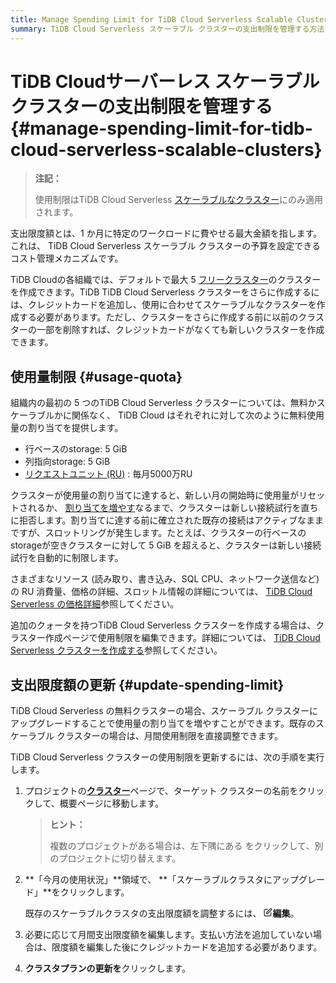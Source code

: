 ```yaml
---
title: Manage Spending Limit for TiDB Cloud Serverless Scalable Clusters
summary: TiDB Cloud Serverless スケーラブル クラスターの支出制限を管理する方法を学びます。
---
```


# TiDB Cloudサーバーレス スケーラブル クラスターの支出制限を管理する {#manage-spending-limit-for-tidb-cloud-serverless-scalable-clusters}

> **注記：**
>
> 使用制限はTiDB Cloud Serverless [スケーラブルなクラスター](/tidb-cloud/select-cluster-tier.md#scalable-cluster-plan)にのみ適用されます。

支出限度額とは、1 か月に特定のワークロードに費やせる最大金額を指します。これは、 TiDB Cloud Serverless スケーラブル クラスターの予算を設定できるコスト管理メカニズムです。

TiDB Cloudの各組織では、デフォルトで最大 5 [フリークラスター](/tidb-cloud/select-cluster-tier.md#free-cluster-plan)のクラスターを作成できます。TiDB TiDB Cloud Serverless クラスターをさらに作成するには、クレジットカードを追加し、使用に合わせてスケーラブルなクラスターを作成する必要があります。ただし、クラスターをさらに作成する前に以前のクラスターの一部を削除すれば、クレジットカードがなくても新しいクラスターを作成できます。

## 使用量制限 {#usage-quota}

組織内の最初の 5 つのTiDB Cloud Serverless クラスターについては、無料かスケーラブルかに関係なく、 TiDB Cloud はそれぞれに対して次のように無料使用量の割り当てを提供します。

-   行ベースのstorage: 5 GiB
-   列指向storage: 5 GiB
-   [リクエストユニット (RU)](/tidb-cloud/tidb-cloud-glossary.md#request-unit) : 毎月5000万RU

クラスターが使用量の割り当てに達すると、新しい月の開始時に使用量がリセットされるか、 [割り当てを増やす](#update-spending-limit)なるまで、クラスターは新しい接続試行を直ちに拒否します。割り当てに達する前に確立された既存の接続はアクティブなままですが、スロットリングが発生します。たとえば、クラスターの行ベースのstorageが空きクラスターに対して 5 GiB を超えると、クラスターは新しい接続試行を自動的に制限します。

さまざまなリソース (読み取り、書き込み、SQL CPU、ネットワーク送信など) の RU 消費量、価格の詳細、スロットル情報の詳細については、 [TiDB Cloud Serverless の価格詳細](https://www.pingcap.com/tidb-cloud-serverless-pricing-details)参照してください。

追加のクォータを持つTiDB Cloud Serverless クラスターを作成する場合は、クラスター作成ページで使用制限を編集できます。詳細については、 [TiDB Cloud Serverless クラスターを作成する](/tidb-cloud/create-tidb-cluster-serverless.md)参照してください。

## 支出限度額の更新 {#update-spending-limit}

TiDB Cloud Serverless の無料クラスターの場合、スケーラブル クラスターにアップグレードすることで使用量の割り当てを増やすことができます。既存のスケーラブル クラスターの場合は、月間使用制限を直接調整できます。

TiDB Cloud Serverless クラスターの使用制限を更新するには、次の手順を実行します。

1.  プロジェクトの[**クラスター**](https://tidbcloud.com/console/clusters)ページで、ターゲット クラスターの名前をクリックして、概要ページに移動します。

    > **ヒント：**
    >
    > 複数のプロジェクトがある場合は、<mdsvgicon name="icon-left-projects">左下隅にある をクリックして、別のプロジェクトに切り替えます。</mdsvgicon>

2.  **「今月の使用状況」**領域で、 **「スケーラブルクラスタにアップグレード」**をクリックします。

    既存のスケーラブルクラスタの支出限度額を調整するには、 <svg width="14" height="14" viewBox="0 0 24 24" fill="none" xmlns="http://www.w3.org/2000/svg"><path d="M11 3.99998H6.8C5.11984 3.99998 4.27976 3.99998 3.63803 4.32696C3.07354 4.61458 2.6146 5.07353 2.32698 5.63801C2 6.27975 2 7.11983 2 8.79998V17.2C2 18.8801 2 19.7202 2.32698 20.362C2.6146 20.9264 3.07354 21.3854 3.63803 21.673C4.27976 22 5.11984 22 6.8 22H15.2C16.8802 22 17.7202 22 18.362 21.673C18.9265 21.3854 19.3854 20.9264 19.673 20.362C20 19.7202 20 18.8801 20 17.2V13M7.99997 16H9.67452C10.1637 16 10.4083 16 10.6385 15.9447C10.8425 15.8957 11.0376 15.8149 11.2166 15.7053C11.4184 15.5816 11.5914 15.4086 11.9373 15.0627L21.5 5.49998C22.3284 4.67156 22.3284 3.32841 21.5 2.49998C20.6716 1.67156 19.3284 1.67155 18.5 2.49998L8.93723 12.0627C8.59133 12.4086 8.41838 12.5816 8.29469 12.7834C8.18504 12.9624 8.10423 13.1574 8.05523 13.3615C7.99997 13.5917 7.99997 13.8363 7.99997 14.3255V16Z" stroke="currentColor" stroke-width="2" stroke-linecap="round" stroke-linejoin="round"></path></svg>**編集**。

3.  必要に応じて月間支出限度額を編集します。支払い方法を追加していない場合は、限度額を編集した後にクレジットカードを追加する必要があります。

4.  **クラスタプランの更新を**クリックします。
